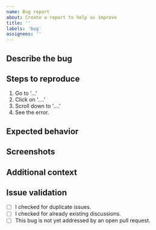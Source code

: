 ```yaml
---
name: Bug report
about: Create a report to help us improve
title: ''
labels: 'bug'
assignees: ''
---
```


## Describe the bug
<!-- A clear and concise description of what the bug is. -->

## Steps to reproduce
1. Go to '...'
2. Click on '....'
3. Scroll down to '....'
4. See the error.

## Expected behavior
<!-- A clear and concise description of what you expected to happen. -->

## Screenshots
<!-- If applicable, add screenshots to help explain your problem. -->

## Additional context
<!-- Add any other context about the problem here. -->

## Issue validation
- [ ] I checked for duplicate issues.
- [ ] I checked for already existing discussions.
- [ ] This bug is not yet addressed by an open pull request.
